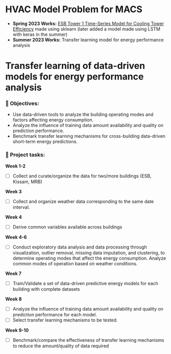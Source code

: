 # HVAC Model Problem for MACS

- **Spring 2023 Works:** [ESB Tower 1 Time-Series Model for Cooling Tower Efficiency](./archive/) made using sklearn (later added a model made using LSTM with keras in the summer)
- **Summer 2023 Works:** Transfer learning model for energy performance analysis
  <br/>

# Transfer learning of data-driven models for energy performance analysis

### **:pushpin: Objectives**:

- Use data-driven tools to analyze the building operating modes and factors affecting energy consumption.
- Analyze the influence of training data amount availability and quality on prediction performance.
- Benchmark transfer learning mechanisms for cross-building data-driven short-term energy predictions.

### **:pushpin: Project tasks**:

**Week 1-2**

- [ ] Collect and curate/organize the data for two/more buildings (ESB, Kissam, MRB)

**Week 3**

- [ ] Collect and organize weather data corresponding to the same date interval.

**Week 4**

- [ ] Derive common variables available across buildings

**Week 4-6**

- [ ] Conduct exploratory data analysis and data processing through visualization, outlier removal, missing data imputation, and clustering, to determine operating modes that affect the energy consumption. Analyze common modes of operation based on weather conditions.

**Week 7**

- [ ] Train/Validate a set of data-driven predictive energy models for each building with complete datasets

**Week 8**

- [ ] Analyze the influence of training data amount availability and quality on prediction performance for each model.<br/>
- [ ] Select transfer learning mechanisms to be tested.

**Week 9-10**

- [ ] Benchmark/compare the effectiveness of transfer learning mechanisms to reduce the amount/quality of data required
